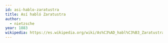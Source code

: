 ```yaml
---
id: asi-hablo-zaratustra
title: Así habló Zaratustra
author:
  - nietzsche
year: 1883
wikipedia: https://es.wikipedia.org/wiki/As%C3%AD_habl%C3%B3_Zaratustra
---
```


